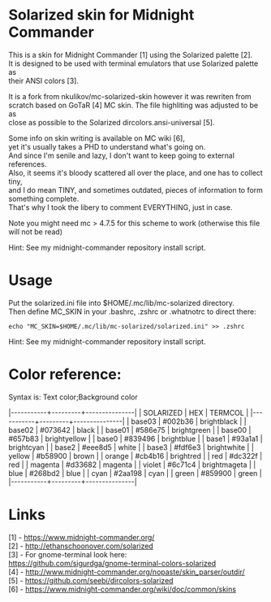 # Solarized skin for Midnight Commander

This is a skin for Midnight Commander [1] using the Solarized palette [2].   
It is designed to be used with terminal emulators that use Solarized palette as   
their ANSI colors [3].   

It is a fork from nkulikov/mc-solarized-skin however it was rewriten from   
scratch based on GoTaR [4] MC skin. The file highliting was adjusted to be as   
close as possible to the Solarized dircolors.ansi-universal [5].   

Some info on skin writing is available on MC wiki [6],   
yet it's usually takes a PHD to understand what's going on.   
And since I'm senile and lazy, I don't want to keep going to external references.   
Also, it seems it's bloody scattered all over the place, and one has to collect tiny,   
and I do mean TINY, and sometimes outdated, pieces of information to form something complete.   
That's why I took the libery to comment EVERYTHING, just in case.   

Note you might need mc > 4.7.5 for this scheme to work (otherwise this file will not be read)   

Hint: See my midnight-commander repository install script.

# Usage

Put the solarized.ini file into $HOME/.mc/lib/mc-solarized directory.   
Then define MC_SKIN in your .bashrc, .zshrc or .whatnotrc to direct there:   

    echo "MC_SKIN=$HOME/.mc/lib/mc-solarized/solarized.ini" >> .zshrc

Hint: See my midnight-commander repository install script.

# Color reference:

Syntax is: Text color;Background color

|-----------+---------+---------------|
| SOLARIZED | HEX     | TERMCOL       |
|-----------+---------+---------------|
| base03    | #002b36 | brightblack   |
| base02    | #073642 | black         |
| base01    | #586e75 | brightgreen   |
| base00    | #657b83 | brightyellow  |
| base0     | #839496 | brightblue    |
| base1     | #93a1a1 | brightcyan    |
| base2     | #eee8d5 | white         |
| base3     | #fdf6e3 | brightwhite   |
| yellow    | #b58900 | brown         |
| orange    | #cb4b16 | brightred     |
| red       | #dc322f | red           |
| magenta   | #d33682 | magenta       |
| violet    | #6c71c4 | brightmageta  |
| blue      | #268bd2 | blue          |
| cyan      | #2aa198 | cyan          |
| green     | #859900 | green         |
|-----------+---------+---------------|

# Links

[1] - https://www.midnight-commander.org/   
[2] - http://ethanschoonover.com/solarized   
[3] - For gnome-terminal look here:   
      https://github.com/sigurdga/gnome-terminal-colors-solarized   
[4] - http://www.midnight-commander.org/nopaste/skin_parser/outdir/   
[5] - https://github.com/seebi/dircolors-solarized   
[6] - https://www.midnight-commander.org/wiki/doc/common/skins   
